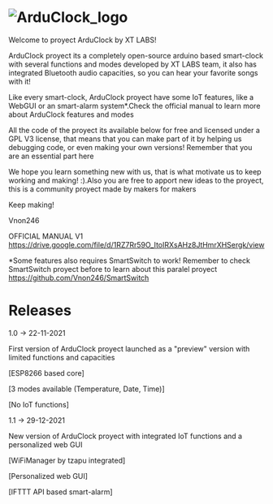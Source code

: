 # ![ArduClock_logo](https://user-images.githubusercontent.com/45925042/149218852-a29aa864-1d69-45c0-b6a9-0d96ce9a198c.png)

Welcome to proyect ArduClock by XT LABS!

ArduClock proyect its a completely open-source arduino based smart-clock
with several functions and modes developed by XT LABS team, it also
has integrated Bluetooth audio capacities, so you can hear your favorite songs with it!

Like every smart-clock, ArduClock proyect have some IoT features, like a WebGUI or an
smart-alarm system*.Check the official manual to learn more about ArduClock features
and modes

All the code of the proyect its available below for free and licensed under a GPL V3 license, that means that you can make part of it by helping us debugging code, or even making your own versions! Remember that you are an essential part here

We hope you learn something new with us, that is what motivate us to keep working and making! :).Also you are free to apport new ideas to the proyect, this is a community proyect made by makers for makers

Keep making!

Vnon246

OFFICIAL MANUAL V1 
https://drive.google.com/file/d/1RZ7Rr59O_ItoIRXsAHz8JtHmrXHSergk/view

*Some features also requires SmartSwitch to work! Remember to check SmartSwitch
proyect before to learn about this paralel proyect
https://github.com/Vnon246/SmartSwitch

# Releases

1.0 -> 22-11-2021

First version of ArduClock proyect launched as a "preview" version
with limited functions and capacities

  [ESP8266 based core]
  
  [3 modes available (Temperature, Date, Time)]
  
  [No IoT functions]
  
  1.1 -> 29-12-2021
  
  New version of ArduClock proyect with integrated IoT functions
  and a personalized web GUI
  
   [WiFiManager by tzapu integrated]
    
   [Personalized web GUI]
    
   [IFTTT API based smart-alarm]



